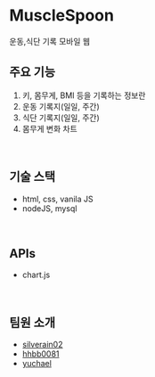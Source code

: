 # MuscleSpoon
운동,식단 기록 모바일 웹
<br />

## 주요 기능
1. 키, 몸무게, BMI 등을 기록하는 정보란
2. 운동 기록지(일일, 주간)
3. 식단 기록지(일일, 주간)
4. 몸무게 변화 차트
<br />

## 기술 스택
* html, css, vanila JS
* nodeJS, mysql
<br />

## APIs
* chart.js
<br />

## 팀원 소개
* <a href='https://github.com/silverain02'>silverain02</a>
* <a href='https://github.com/hhbb0081'>hhbb0081</a>
* <a href='https://github.com/yuchael'>yuchael</a>
